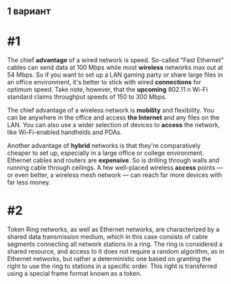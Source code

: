 ## 1 вариант

# #1
The chief **advantage** of a wired network is speed. So-called "Fast Ethernet" cables can send data at 100 Mbps while most **wireless** networks max out at 54 Mbps. So if you want to set up a LAN gaming party or share large files in an office environment, it's better to stick with wired **connections** for optimum speed. Take note, however, that the **upcoming** 802.11 n Wi-Fi standard claims throughput speeds of 150 to 300 Mbps.

The chief advantage of a wireless network is **mobility** and flexibility. You can be anywhere in the office and access **the Internet** and any files on the LAN. You can also use a wider selection of devices to **access** the network, like Wi-Fi-enabled handhelds and PDAs.

Another advantage of **hybrid** networks is that they're comparatively cheaper to set up, especially in a large office or college environment. Ethernet cables and routers are **expensive**. So is drilling through walls and running cable through ceilings. A few well-placed wireless **access** points — or even better, a wireless mesh network — can reach far more devices with far less money.

# #2
Token Ring networks, as well as Ethernet networks, are characterized by a shared data transmission medium, which in this case consists of cable segments connecting all network stations in a ring. The ring is considered a shared resource, and access to it does not require a random algorithm, as in Ethernet networks, but rather a deterministic one based on granting the right to use the ring to stations in a specific order. This right is transferred using a special frame format known as a token.